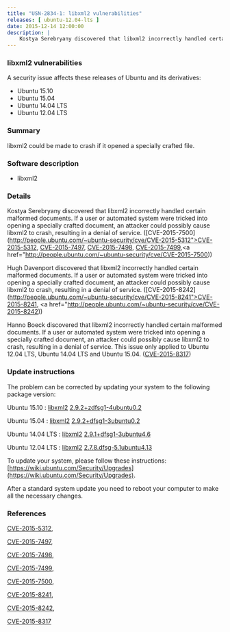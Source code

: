 ```yaml
---
title: "USN-2834-1: libxml2 vulnerabilities"
releases: [ ubuntu-12.04-lts ]
date: 2015-12-14 12:00:00
description: |
    Kostya Serebryany discovered that libxml2 incorrectly handled certain malformed documents. If a user or automated system were tricked into opening a specially crafted document, an attacker could possibly cause libxml2 to crash, resulting in a denial of service. ([CVE-2015-7500](http://people.ubuntu.com/~ubuntu-security/cve/CVE-2015-5312">CVE-2015-5312</a>, <a href="http://people.ubuntu.com/~ubuntu-security/cve/CVE-2015-7497">CVE-2015-7497</a>, <a href="http://people.ubuntu.com/~ubuntu-security/cve/CVE-2015-7498">CVE-2015-7498</a>, <a href="http://people.ubuntu.com/~ubuntu-security/cve/CVE-2015-7499">CVE-2015-7499</a>,<a href="http://people.ubuntu.com/~ubuntu-security/cve/CVE-2015-7500))
--- 
```

 
### libxml2 vulnerabilities

A security issue affects these releases of Ubuntu and its derivatives:

* Ubuntu 15.10
* Ubuntu 15.04
* Ubuntu 14.04 LTS
* Ubuntu 12.04 LTS

### Summary

libxml2 could be made to crash if it opened a specially crafted file. 

### Software description

* libxml2 

### Details

Kostya Serebryany discovered that libxml2 incorrectly handled certain malformed documents. If a user or automated system were tricked into opening a specially crafted document, an attacker could possibly cause libxml2 to crash, resulting in a denial of service. ([CVE-2015-7500](http://people.ubuntu.com/~ubuntu-security/cve/CVE-2015-5312">CVE-2015-5312</a>, <a href="http://people.ubuntu.com/~ubuntu-security/cve/CVE-2015-7497">CVE-2015-7497</a>, <a href="http://people.ubuntu.com/~ubuntu-security/cve/CVE-2015-7498">CVE-2015-7498</a>, <a href="http://people.ubuntu.com/~ubuntu-security/cve/CVE-2015-7499">CVE-2015-7499</a>,<a href="http://people.ubuntu.com/~ubuntu-security/cve/CVE-2015-7500))

Hugh Davenport discovered that libxml2 incorrectly handled certain malformed documents. If a user or automated system were tricked into opening a specially crafted document, an attacker could possibly cause libxml2 to crash, resulting in a denial of service. ([CVE-2015-8242](http://people.ubuntu.com/~ubuntu-security/cve/CVE-2015-8241">CVE-2015-8241</a>, <a href="http://people.ubuntu.com/~ubuntu-security/cve/CVE-2015-8242))

Hanno Boeck discovered that libxml2 incorrectly handled certain malformed documents. If a user or automated system were tricked into opening a specially crafted document, an attacker could possibly cause libxml2 to crash, resulting in a denial of service. This issue only applied to Ubuntu 12.04 LTS, Ubuntu 14.04 LTS and Ubuntu 15.04. ([CVE-2015-8317](http://people.ubuntu.com/~ubuntu-security/cve/CVE-2015-8317)) 

### Update instructions

The problem can be corrected by updating your system to the following package version:

Ubuntu 15.10
 : [libxml2](https://launchpad.net/ubuntu/+source/libxml2) <span> [2.9.2+zdfsg1-4ubuntu0.2](https://launchpad.net/ubuntu/+source/libxml2/2.9.2+zdfsg1-4ubuntu0.2) </span> 

Ubuntu 15.04
 : [libxml2](https://launchpad.net/ubuntu/+source/libxml2) <span> [2.9.2+dfsg1-3ubuntu0.2](https://launchpad.net/ubuntu/+source/libxml2/2.9.2+dfsg1-3ubuntu0.2) </span> 

Ubuntu 14.04 LTS
 : [libxml2](https://launchpad.net/ubuntu/+source/libxml2) <span> [2.9.1+dfsg1-3ubuntu4.6](https://launchpad.net/ubuntu/+source/libxml2/2.9.1+dfsg1-3ubuntu4.6) </span> 

Ubuntu 12.04 LTS
 : [libxml2](https://launchpad.net/ubuntu/+source/libxml2) <span> [2.7.8.dfsg-5.1ubuntu4.13](https://launchpad.net/ubuntu/+source/libxml2/2.7.8.dfsg-5.1ubuntu4.13) </span> 

To update your system, please follow these instructions: [https://wiki.ubuntu.com/Security/Upgrades](https://wiki.ubuntu.com/Security/Upgrades).

After a standard system update you need to reboot your computer to make all the necessary changes. 

### References

 [CVE-2015-5312](http://people.ubuntu.com/~ubuntu-security/cve/CVE-2015-5312), 

 [CVE-2015-7497](http://people.ubuntu.com/~ubuntu-security/cve/CVE-2015-7497), 

 [CVE-2015-7498](http://people.ubuntu.com/~ubuntu-security/cve/CVE-2015-7498), 

 [CVE-2015-7499](http://people.ubuntu.com/~ubuntu-security/cve/CVE-2015-7499), 

 [CVE-2015-7500](http://people.ubuntu.com/~ubuntu-security/cve/CVE-2015-7500), 

 [CVE-2015-8241](http://people.ubuntu.com/~ubuntu-security/cve/CVE-2015-8241), 

 [CVE-2015-8242](http://people.ubuntu.com/~ubuntu-security/cve/CVE-2015-8242), 

 [CVE-2015-8317](http://people.ubuntu.com/~ubuntu-security/cve/CVE-2015-8317)
 
